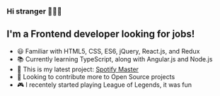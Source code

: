 ### Hi stranger 👋👋👋


## I'm a Frontend developer looking for jobs!

- 😃 Familiar with HTML5, CSS, ES6, jQuery, React.js, and Redux
- 📚 Currently learning TypeScript, along with Angular.js and Node.js
- 🎵 This is my latest project: [Spotify Master][spotify]
- 👯 Looking to contribute more to Open Source projects
- 🎮 I recentely started playing League of Legends, it was fun


[spotify]: https://musicmasters.herokuapp.com/